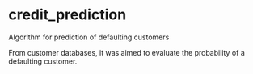# credit_prediction
Algorithm for prediction of defaulting customers

From customer databases, it was aimed to evaluate the probability of a defaulting customer. 
